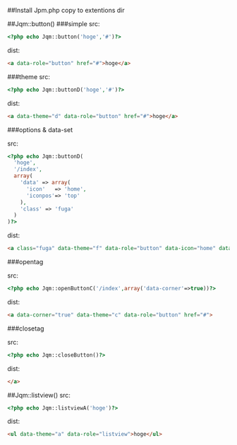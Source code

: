 ##Install
Jpm.php copy to extentions dir

##Jqm::button()
###simple
src:

```php
<?php echo Jqm::button('hoge','#')?>
```

dist:

```html
<a data-role="button" href="#">hoge</a>
```

###theme
src:

```php
<?php echo Jqm::buttonD('hoge','#')?>
```

dist:

```html
<a data-theme="d" data-role="button" href="#">hoge</a>
```

###options & data-set

src:

```php
<?php echo Jqm::buttonD(
  'hoge',
  '/index',
  array(
    'data' => array(
      'icon'   => 'home',
      'iconpos'=> 'top'
    ),
    'class' => 'fuga'
  )
)?>
```

dist:

```html
<a class="fuga" data-theme="f" data-role="button" data-icon="home" data-iconpos="top" href="/index">hoge</a>
```

###opentag

src:

```php
<?php echo Jqm::openButtonC('/index',array('data-corner'=>true))?>
```

dist:

```html
<a data-corner="true" data-theme="c" data-role="button" href="#">
```

###closetag

src:

```php
<?php echo Jqm::closeButton()?>
```

dist:

```html
</a>
```

##Jqm::listview()
src:

```php
<?php echo Jqm::listviewA('hoge')?>
```

dist:

```html
<ul data-theme="a" data-role="listview">hoge</ul>
```
